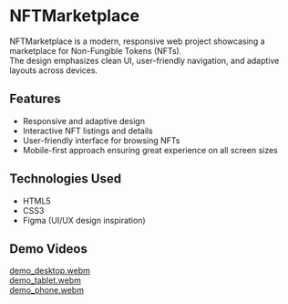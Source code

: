 # NFTMarketplace

NFTMarketplace is a modern, responsive web project showcasing a marketplace for Non-Fungible Tokens (NFTs).  
The design emphasizes clean UI, user-friendly navigation, and adaptive layouts across devices.

## Features

- Responsive and adaptive design  
- Interactive NFT listings and details  
- User-friendly interface for browsing NFTs  
- Mobile-first approach ensuring great experience on all screen sizes

## Technologies Used

- HTML5  
- CSS3  
- Figma (UI/UX design inspiration)

## Demo Videos

[demo_desktop.webm](https://github.com/user-attachments/assets/demo_desktop.webm)  
[demo_tablet.webm](https://github.com/user-attachments/assets/demo_tablet.webm)  
[demo_phone.webm](https://github.com/user-attachments/assets/demo_phone.webm)

